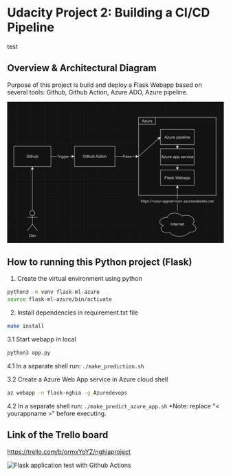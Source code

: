 # Udacity Project 2: Building a CI/CD Pipeline
test
## Overview & Architectural Diagram

Purpose of this project is build and deploy a Flask Webapp based on several tools: Github, Github Action, Azure ADO, Azure pipeline.

![Architectural Diagram](./image/1.png)

## How to running this Python project (Flask)

1. Create the virtual environment using python
```bash
python3 -m venv flask-ml-azure
source flask-ml-azure/bin/activate
```

2. Install dependencies in requirement.txt file
```bash
make install
```

3.1 Start webapp in local
```bash
python3 app.py
```


4.1 In a separate shell run: `./make_prediction.sh`


3.2 Create a Azure Web App service in Azure cloud shell
```bash
az webapp -n flask-nghia -g Azuredevops
```


4.2 In a separate shell run: `./make_predict_azure_app.sh`
*Note: replace "< yourappname >" before executing.


## Link of the Trello board

https://trello.com/b/ormxYoYZ/nghiaproject

![Flask application test with Github Actions](https://github.com/nghiattr/udacity-devops-project2/actions/workflows/pylint.yml/badge.svg)

